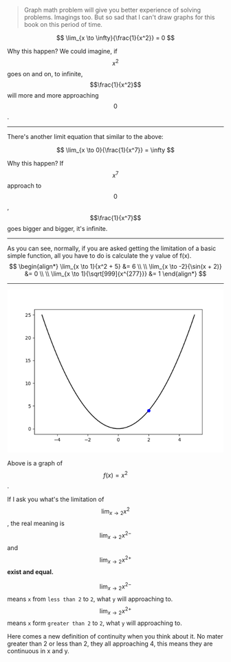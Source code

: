 > Graph math problem will give you better experience of solving problems. Imagings too.
But so sad that I can't draw graphs for this book on this period of time.

$$
\lim_{x \to \infty}{\frac{1}{x^2}} = 0
$$

Why this happen? We could imagine, if $$x^2$$ goes on and on, to infinite, $$\frac{1}{x^2}$$ will more and more approaching $$0$$.
___

There's another limit equation that similar to the above:

$$
\lim_{x \to 0}{\frac{1}{x^7}} = \infty
$$

Why this happen? If $$x^7$$ approach to $$0$$, $$\frac{1}{x^7}$$ goes bigger and bigger, it's infinite.

___

As you can see, normally, if you are asked getting the limitation of a basic simple function, all you have to do is calculate the y value of f(x).
$$
\begin{align*}
\lim_{x \to 1}{x^2 + 5} &= 6
\\ \\
\lim_{x \to -2}{\sin(x + 2)} &= 0
\\ \\
\lim_{x \to 1}{\sqrt[999]{x^{277}}} &= 1
\end{align*}
$$
___

![](/assets/x^2.png)

Above is a graph of $$f(x) = x^2$$.

If I ask you what's the limitation of $$\lim_{x \to 2}{x^2}$$, the real meaning is $$\lim_{x \to 2}{{x^2}^{-}}$$ and $$\lim_{x \to 2}{{x^2}^{+}}$$ **exist and equal.**

$$\lim_{x \to 2}{{x^2}^{-}}$$ means `x` from `less than 2` to `2`, what `y` will approaching to.
$$\lim_{x \to 2}{{x^2}^{+}}$$ means `x` form `greater than 2` to `2`, what `y` will approaching to.

Here comes a new definition of continuity when you think about it.
No mater greater than 2 or less than 2, they all approaching 4, this means they are continuous in x and y.
